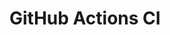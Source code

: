 # GitHub Actions CI














































































































































































































































































































































































































































































































































































































































































































































































































































































































































































































































































































































































































































































































































































































































































































































































































